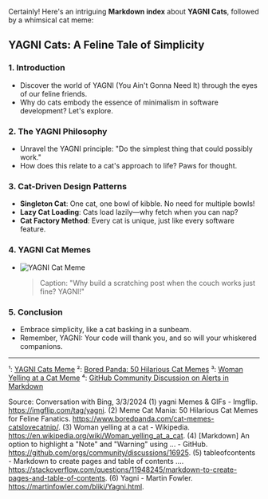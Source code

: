 Certainly! Here's an intriguing **Markdown index** about **YAGNI Cats**, followed by a whimsical cat meme:

## YAGNI Cats: A Feline Tale of Simplicity

### 1. **Introduction**
   - Discover the world of YAGNI (You Ain't Gonna Need It) through the eyes of our feline friends.
   - Why do cats embody the essence of minimalism in software development? Let's explore.

### 2. **The YAGNI Philosophy**
   - Unravel the YAGNI principle: "Do the simplest thing that could possibly work."
   - How does this relate to a cat's approach to life? Paws for thought.

### 3. **Cat-Driven Design Patterns**
   - **Singleton Cat**: One cat, one bowl of kibble. No need for multiple bowls!
   - **Lazy Cat Loading**: Cats load lazily—why fetch when you can nap?
   - **Cat Factory Method**: Every cat is unique, just like every software feature.

### 4. **YAGNI Cat Memes**
   - ![YAGNI Cat Meme](https://imgflip.com/i/7z9xq)
     > Caption: "Why build a scratching post when the couch works just fine? YAGNI!"

### 5. **Conclusion**
   - Embrace simplicity, like a cat basking in a sunbeam.
   - Remember, YAGNI: Your code will thank you, and so will your whiskered companions.

---

¹: [YAGNI Cats Meme](https://imgflip.com/tag/yagni)
²: [Bored Panda: 50 Hilarious Cat Memes](https://www.boredpanda.com/cat-memes-catslovecatnip/)
³: [Woman Yelling at a Cat Meme](https://en.wikipedia.org/wiki/Woman_yelling_at_a_cat)
⁴: [GitHub Community Discussion on Alerts in Markdown](https://github.com/orgs/community/discussions/16925)

Source: Conversation with Bing, 3/3/2024
(1) yagni Memes & GIFs - Imgflip. https://imgflip.com/tag/yagni.
(2) Meme Cat Mania: 50 Hilarious Cat Memes for Feline Fanatics. https://www.boredpanda.com/cat-memes-catslovecatnip/.
(3) Woman yelling at a cat - Wikipedia. https://en.wikipedia.org/wiki/Woman_yelling_at_a_cat.
(4) [Markdown] An option to highlight a "Note" and "Warning" using ... - GitHub. https://github.com/orgs/community/discussions/16925.
(5) tableofcontents - Markdown to create pages and table of contents .... https://stackoverflow.com/questions/11948245/markdown-to-create-pages-and-table-of-contents.
(6) Yagni - Martin Fowler. https://martinfowler.com/bliki/Yagni.html.
